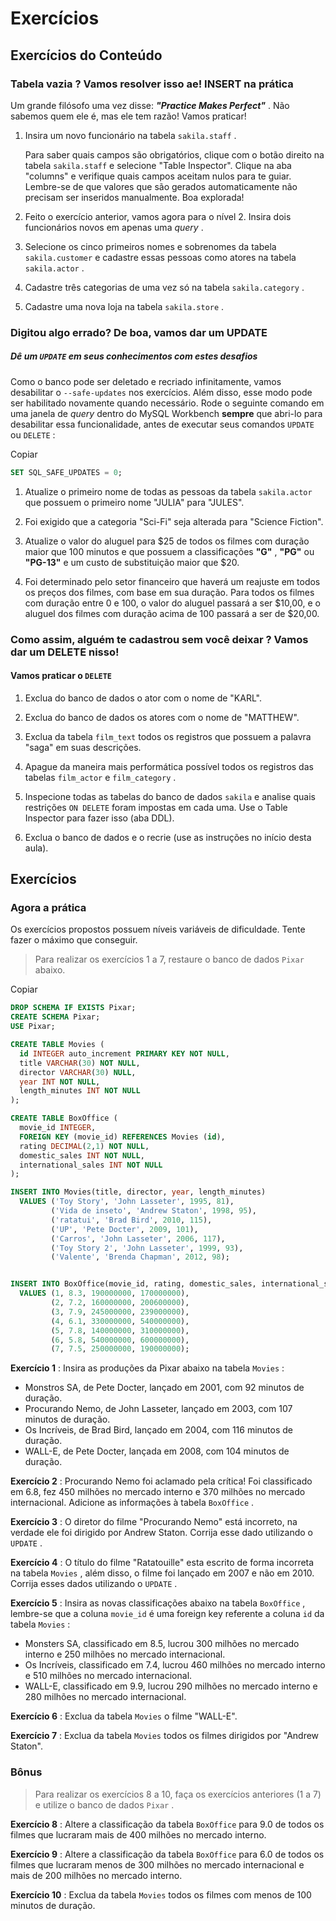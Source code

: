 # Exercícios

## Exercícios do Conteúdo

### Tabela vazia ? Vamos resolver isso ae! INSERT na prática


Um grande filósofo uma vez disse:  **_"Practice Makes Perfect"_** . Não sabemos quem ele é, mas ele tem razão! Vamos praticar!

1.  Insira um novo funcionário na tabela  `sakila.staff`  .
    
    Para saber quais campos são obrigatórios, clique com o botão direito na tabela  `sakila.staff`  e selecione "Table Inspector". Clique na aba "columns" e verifique quais campos aceitam nulos para te guiar. Lembre-se de que valores que são gerados automaticamente não precisam ser inseridos manualmente. Boa explorada!
    
2.  Feito o exercício anterior, vamos agora para o nível 2. Insira dois funcionários novos em apenas uma  _query_ .
    
3.  Selecione os cinco primeiros nomes e sobrenomes da tabela  `sakila.customer`  e cadastre essas pessoas como atores na tabela  `sakila.actor`  .
    
4.  Cadastre três categorias de uma vez só na tabela  `sakila.category`  .
    
5.  Cadastre uma nova loja na tabela  `sakila.store`  .

### Digitou algo errado? De boa, vamos dar um UPDATE


##### Dê um  `UPDATE`  em seus conhecimentos com estes desafios

Como o banco pode ser deletado e recriado infinitamente, vamos desabilitar o  `--safe-updates`  nos exercícios. Além disso, esse modo pode ser habilitado novamente quando necessário. Rode o seguinte comando em uma janela de  _query_ dentro do MySQL Workbench  **sempre** que abri-lo para desabilitar essa funcionalidade, antes de executar seus comandos  `UPDATE`  ou  `DELETE`  :

Copiar

```sql
SET SQL_SAFE_UPDATES = 0;
```

1.  Atualize o primeiro nome de todas as pessoas da tabela  `sakila.actor`  que possuem o primeiro nome "JULIA" para "JULES".
    
2.  Foi exigido que a categoria "Sci-Fi" seja alterada para "Science Fiction".
    
3.  Atualize o valor do aluguel para $25 de todos os filmes com duração maior que 100 minutos e que possuem a classificações  **"G"** ,  **"PG"** ou  **"PG-13"** e um custo de substituição maior que $20.
    
4.  Foi determinado pelo setor financeiro que haverá um reajuste em todos os preços dos filmes, com base em sua duração. Para todos os filmes com duração entre 0 e 100, o valor do aluguel passará a ser $10,00, e o aluguel dos filmes com duração acima de 100 passará a ser de $20,00.

### Como assim, alguém te cadastrou sem você deixar ? Vamos dar um DELETE nisso!

#### Vamos praticar o  `DELETE`

1.  Exclua do banco de dados o ator com o nome de "KARL".
    
2.  Exclua do banco de dados os atores com o nome de "MATTHEW".
    
3.  Exclua da tabela  `film_text`  todos os registros que possuem a palavra "saga" em suas descrições.
    
4.  Apague da maneira mais performática possível todos os registros das tabelas  `film_actor`  e  `film_category`  .
    
5.  Inspecione todas as tabelas do banco de dados  `sakila`  e analise quais restrições  `ON DELETE`  foram impostas em cada uma. Use o Table Inspector para fazer isso (aba DDL).
    
6.  Exclua o banco de dados e o recrie (use as instruções no início desta aula).

## Exercícios

### Agora a prática

Os exercícios propostos possuem níveis variáveis de dificuldade. Tente fazer o máximo que conseguir.

> Para realizar os exercícios 1 a 7, restaure o banco de dados  `Pixar`  abaixo.

Copiar

```sql
DROP SCHEMA IF EXISTS Pixar;
CREATE SCHEMA Pixar;
USE Pixar;

CREATE TABLE Movies (
  id INTEGER auto_increment PRIMARY KEY NOT NULL,
  title VARCHAR(30) NOT NULL,
  director VARCHAR(30) NULL,
  year INT NOT NULL,
  length_minutes INT NOT NULL
);

CREATE TABLE BoxOffice (
  movie_id INTEGER,
  FOREIGN KEY (movie_id) REFERENCES Movies (id),
  rating DECIMAL(2,1) NOT NULL,
  domestic_sales INT NOT NULL,
  international_sales INT NOT NULL
);

INSERT INTO Movies(title, director, year, length_minutes)
  VALUES ('Toy Story', 'John Lasseter', 1995, 81),
         ('Vida de inseto', 'Andrew Staton', 1998, 95),
         ('ratatui', 'Brad Bird', 2010, 115),
         ('UP', 'Pete Docter', 2009, 101),
         ('Carros', 'John Lasseter', 2006, 117),
         ('Toy Story 2', 'John Lasseter', 1999, 93),
         ('Valente', 'Brenda Chapman', 2012, 98);


INSERT INTO BoxOffice(movie_id, rating, domestic_sales, international_sales)
  VALUES (1, 8.3, 190000000, 170000000),
         (2, 7.2, 160000000, 200600000),
         (3, 7.9, 245000000, 239000000),
         (4, 6.1, 330000000, 540000000),
         (5, 7.8, 140000000, 310000000),
         (6, 5.8, 540000000, 600000000),
         (7, 7.5, 250000000, 190000000);
```

**Exercício 1** : Insira as produções da Pixar abaixo na tabela  `Movies`  :

-   Monstros SA, de Pete Docter, lançado em 2001, com 92 minutos de duração.
-   Procurando Nemo, de John Lasseter, lançado em 2003, com 107 minutos de duração.
-   Os Incríveis, de Brad Bird, lançado em 2004, com 116 minutos de duração.
-   WALL-E, de Pete Docter, lançada em 2008, com 104 minutos de duração.

**Exercício 2** : Procurando Nemo foi aclamado pela crítica! Foi classificado em 6.8, fez 450 milhões no mercado interno e 370 milhões no mercado internacional. Adicione as informações à tabela  `BoxOffice`  .

**Exercício 3** : O diretor do filme "Procurando Nemo" está incorreto, na verdade ele foi dirigido por Andrew Staton. Corrija esse dado utilizando o  `UPDATE`  .

**Exercício 4** : O título do filme "Ratatouille" esta escrito de forma incorreta na tabela  `Movies`  , além disso, o filme foi lançado em 2007 e não em 2010. Corrija esses dados utilizando o  `UPDATE`  .

**Exercício 5** : Insira as novas classificações abaixo na tabela  `BoxOffice`  , lembre-se que a coluna  `movie_id`  é uma foreign key referente a coluna  `id`  da tabela  `Movies`  :

-   Monsters SA, classificado em 8.5, lucrou 300 milhões no mercado interno e 250 milhões no mercado internacional.
-   Os Incríveis, classificado em 7.4, lucrou 460 milhões no mercado interno e 510 milhões no mercado internacional.
-   WALL-E, classificado em 9.9, lucrou 290 milhões no mercado interno e 280 milhões no mercado internacional.

**Exercício 6** : Exclua da tabela  `Movies`  o filme "WALL-E".

**Exercício 7** : Exclua da tabela  `Movies`  todos os filmes dirigidos por "Andrew Staton".

### Bônus

> Para realizar os exercícios 8 a 10, faça os exercícios anteriores (1 a 7) e utilize o banco de dados  `Pixar`  .

**Exercício 8** : Altere a classificação da tabela  `BoxOffice`  para 9.0 de todos os filmes que lucraram mais de 400 milhões no mercado interno.

**Exercício 9** : Altere a classificação da tabela  `BoxOffice`  para 6.0 de todos os filmes que lucraram menos de 300 milhões no mercado internacional e mais de 200 milhões no mercado interno.

**Exercício 10** : Exclua da tabela  `Movies`  todos os filmes com menos de 100 minutos de duração.